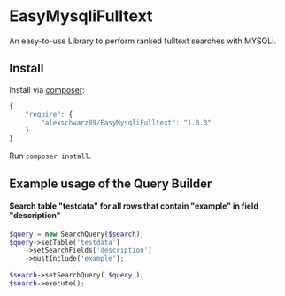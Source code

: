 # EasyMysqliFulltext
An easy-to-use Library to perform ranked fulltext searches with MYSQLi.

## Install

Install via [composer](https://getcomposer.org):

```javascript
{
    "require": {
        "alexschwarz89/EasyMysqliFulltext": "1.0.0"
    }
}
```

Run `composer install`.

## Example usage of the Query Builder

#### Search table "testdata" for all rows that contain "example" in field "description"

```php
$query = new SearchQuery($search);
$query->setTable('testdata')
    ->setSearchFields('description')
    ->mustInclude('example');
    
$search->setSearchQuery( $query );
$search->execute();
```


